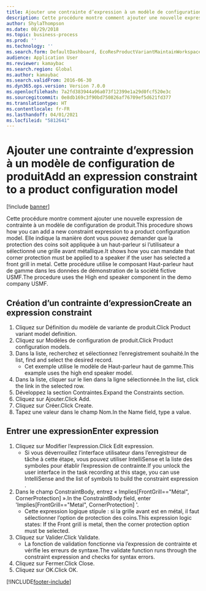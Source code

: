 ```yaml
---
title: Ajouter une contrainte d’expression à un modèle de configuration de produit
description: Cette procédure montre comment ajouter une nouvelle expression de contrainte à un modèle de configuration de produit.
author: ShylaThompson
ms.date: 08/29/2018
ms.topic: business-process
ms.prod: ''
ms.technology: ''
ms.search.form: DefaultDashboard, EcoResProductVariantMaintainWorkspace, PCProductConfigurationModelListPage, PCProductConfigurationModelDetails, SysClientPolymorphicCreateSelector, PCConstraintEditor, PCRuntimeConfiguratorValidate
audience: Application User
ms.reviewer: kamaybac
ms.search.region: Global
ms.author: kamaybac
ms.search.validFrom: 2016-06-30
ms.dyn365.ops.version: Version 7.0.0
ms.openlocfilehash: 7a2fd383944a96a073f12399e1a29d0fcf520e3c
ms.sourcegitcommit: 0e8db169c3f90bd750826af76709ef5d621fd377
ms.translationtype: HT
ms.contentlocale: fr-FR
ms.lasthandoff: 04/01/2021
ms.locfileid: "5812641"
---
```

# <a name="add-an-expression-constraint-to-a-product-configuration-model"></a><span data-ttu-id="43c27-103">Ajouter une contrainte d’expression à un modèle de configuration de produit</span><span class="sxs-lookup"><span data-stu-id="43c27-103">Add an expression constraint to a product configuration model</span></span>

[!include [banner](../../includes/banner.md)]

<span data-ttu-id="43c27-104">Cette procédure montre comment ajouter une nouvelle expression de contrainte à un modèle de configuration de produit.</span><span class="sxs-lookup"><span data-stu-id="43c27-104">This procedure shows how you can add a new constraint expression to a product configuration model.</span></span> <span data-ttu-id="43c27-105">Elle indique la manière dont vous pouvez demander que la protection des coins soit appliquée à un haut-parleur si l’utilisateur a sélectionné une grille avant métallique.</span><span class="sxs-lookup"><span data-stu-id="43c27-105">It shows how you can mandate that corner protection must be applied to a speaker if the user has selected a front grill in metal.</span></span> <span data-ttu-id="43c27-106">Cette procédure utilise le composant Haut-parleur haut de gamme dans les données de démonstration de la société fictive USMF.</span><span class="sxs-lookup"><span data-stu-id="43c27-106">The procedure uses the High end speaker component in the demo company USMF.</span></span>


## <a name="create-an-expression-constraint"></a><span data-ttu-id="43c27-107">Création d’un contrainte d’expression</span><span class="sxs-lookup"><span data-stu-id="43c27-107">Create an expression constraint</span></span>
1. <span data-ttu-id="43c27-108">Cliquez sur Définition du modèle de variante de produit.</span><span class="sxs-lookup"><span data-stu-id="43c27-108">Click Product variant model definition.</span></span>
2. <span data-ttu-id="43c27-109">Cliquez sur Modèles de configuration de produit.</span><span class="sxs-lookup"><span data-stu-id="43c27-109">Click Product configuration models.</span></span>
3. <span data-ttu-id="43c27-110">Dans la liste, recherchez et sélectionnez l’enregistrement souhaité.</span><span class="sxs-lookup"><span data-stu-id="43c27-110">In the list, find and select the desired record.</span></span>
    * <span data-ttu-id="43c27-111">Cet exemple utilise le modèle de Haut-parleur haut de gamme.</span><span class="sxs-lookup"><span data-stu-id="43c27-111">This example uses the high end speaker model.</span></span>  
4. <span data-ttu-id="43c27-112">Dans la liste, cliquer sur le lien dans la ligne sélectionnée.</span><span class="sxs-lookup"><span data-stu-id="43c27-112">In the list, click the link in the selected row.</span></span>
5. <span data-ttu-id="43c27-113">Développez la section Contraintes.</span><span class="sxs-lookup"><span data-stu-id="43c27-113">Expand the Constraints section.</span></span>
6. <span data-ttu-id="43c27-114">Cliquez sur Ajouter.</span><span class="sxs-lookup"><span data-stu-id="43c27-114">Click Add.</span></span>
7. <span data-ttu-id="43c27-115">Cliquez sur Créer.</span><span class="sxs-lookup"><span data-stu-id="43c27-115">Click Create.</span></span>
8. <span data-ttu-id="43c27-116">Tapez une valeur dans le champ Nom.</span><span class="sxs-lookup"><span data-stu-id="43c27-116">In the Name field, type a value.</span></span>

## <a name="enter-expression"></a><span data-ttu-id="43c27-117">Entrer une expression</span><span class="sxs-lookup"><span data-stu-id="43c27-117">Enter expression</span></span>
1. <span data-ttu-id="43c27-118">Cliquez sur Modifier l’expression.</span><span class="sxs-lookup"><span data-stu-id="43c27-118">Click Edit expression.</span></span>
    * <span data-ttu-id="43c27-119">Si vous déverrouillez l’interface utilisateur dans l’enregistreur de tâche à cette étape, vous pouvez utiliser IntelliSense et la liste des symboles pour établir l’expression de contrainte.</span><span class="sxs-lookup"><span data-stu-id="43c27-119">If you unlock the user interface in the task recording at this stage, you can use IntelliSense and the list of symbols to build the constraint expression .</span></span>  
2. <span data-ttu-id="43c27-120">Dans le champ ConstraintBody, entrez « Implies[FrontGrill=="Métal", CornerProtection] ».</span><span class="sxs-lookup"><span data-stu-id="43c27-120">In the ConstraintBody field, enter 'Implies[FrontGrill=="Metal", CornerProtection] '.</span></span>
    * <span data-ttu-id="43c27-121">Cette expression logique stipule : si la grille avant est en métal, il faut sélectionner l’option de protection des coins.</span><span class="sxs-lookup"><span data-stu-id="43c27-121">This expression logic states: If the Front grill is  metal, then the corner protection option must be selected.</span></span>  
3. <span data-ttu-id="43c27-122">Cliquez sur Valider.</span><span class="sxs-lookup"><span data-stu-id="43c27-122">Click Validate.</span></span>
    * <span data-ttu-id="43c27-123">La fonction de validation fonctionne via l’expression de contrainte et vérifie les erreurs de syntaxe.</span><span class="sxs-lookup"><span data-stu-id="43c27-123">The validate function runs through the constraint expression and checks for syntax errors.</span></span>  
4. <span data-ttu-id="43c27-124">Cliquez sur Fermer.</span><span class="sxs-lookup"><span data-stu-id="43c27-124">Click Close.</span></span>
5. <span data-ttu-id="43c27-125">Cliquez sur OK.</span><span class="sxs-lookup"><span data-stu-id="43c27-125">Click OK.</span></span>



[!INCLUDE[footer-include](../../../includes/footer-banner.md)]